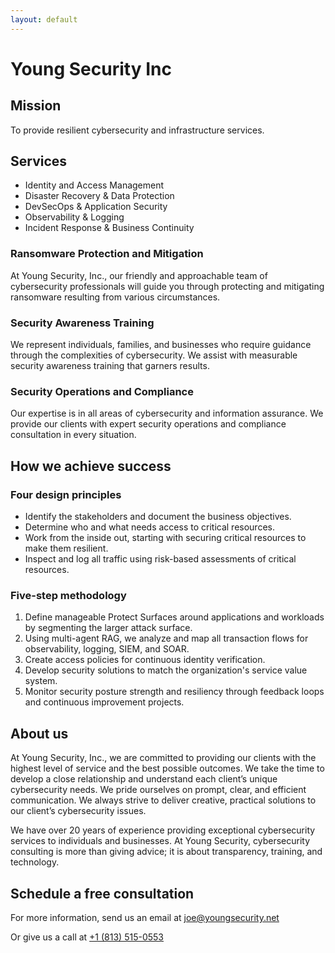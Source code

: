 ```yaml
---
layout: default
---
```


# Young Security Inc

## Mission

To provide resilient cybersecurity and infrastructure services.

## Services

- Identity and Access Management
- Disaster Recovery & Data Protection
- DevSecOps & Application Security
- Observability & Logging
- Incident Response & Business Continuity

### Ransomware Protection and Mitigation

At Young Security, Inc., our friendly and approachable team of cybersecurity professionals will guide you through protecting and mitigating ransomware resulting from various circumstances.

### Security Awareness Training

We represent individuals, families, and businesses who require guidance through the complexities of cybersecurity. We assist with measurable security awareness training that garners results.

### Security Operations and Compliance

Our expertise is in all areas of cybersecurity and information assurance. We provide our clients with expert security operations and compliance consultation in every situation.

## How we achieve success

### Four design principles

- Identify the stakeholders and document the business objectives.
- Determine who and what needs access to critical resources.
- Work from the inside out, starting with securing critical resources to make them resilient.
- Inspect and log all traffic using risk-based assessments of critical resources.

### Five-step methodology

1. Define manageable Protect Surfaces around applications and workloads by segmenting the larger attack surface.
2. Using multi-agent RAG, we analyze and map all transaction flows for observability, logging, SIEM, and SOAR.
3. Create access policies for continuous identity verification.
4. Develop security solutions to match the organization's service value system.
5. Monitor security posture strength and resiliency through feedback loops and continuous improvement projects.

## About us

At Young Security, Inc., we are committed to providing our clients with the highest level of service and the best possible outcomes. We take the time to develop a close relationship and understand each client’s unique cybersecurity needs. We pride ourselves on prompt, clear, and efficient communication. We always strive to deliver creative, practical solutions to our client’s cybersecurity issues.

We have over 20 years of experience providing exceptional cybersecurity services to individuals and businesses. At Young Security, cybersecurity consulting is more than giving advice; it is about transparency, training, and technology.

## Schedule a free consultation

For more information, send us an email at [joe@youngsecurity.net](mailto:joe@youngsecurity.net)

Or give us a call at <a href="tel:18135150553">+1 (813) 515-0553</a>
